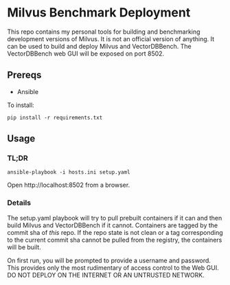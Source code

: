 # Milvus Benchmark Deployment
This repo contains my personal tools for building and benchmarking development
versions of Milvus. It is not an official version of anything. It can be used
to build and deploy Milvus and VectorDBBench. The VectorDBBench web GUI will be
exposed on port 8502.

## Prereqs
- Ansible

To install:
```
pip install -r requirements.txt
```

## Usage
### TL;DR
```
ansible-playbook -i hosts.ini setup.yaml
```
Open http://localhost:8502 from a browser.

### Details
The setup.yaml playbook will try to pull prebuilt containers if it can and then
build Milvus and VectorDBBench if it cannot. Containers are tagged by the
commit sha of _this_ repo. If the repo state is not clean or a tag
corresponding to the current commit sha cannot be pulled from the registry, the
containers will be built.

On first run, you will be prompted to provide a username and password. This
provides only the most rudimentary of access control to the Web GUI. DO NOT
DEPLOY ON THE INTERNET OR AN UNTRUSTED NETWORK.
